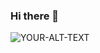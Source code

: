 ### Hi there 👋
<picture>
 <source media="(prefers-color-scheme: dark)" srcset="YOUR-DARKMODE-IMAGE">
 <source media="(prefers-color-scheme: light)" srcset="YOUR-LIGHTMODE-IMAGE">
 <img alt="YOUR-ALT-TEXT" src="YOUR-DEFAULT-IMAGE">
</picture>

<!--
**Nasirkhan294/nasirkhan294** is a ✨ _special_ ✨ repository because its `README.md` (this file) appears on your GitHub profile.

Here are some ideas to get you started:

- 🔭 I’m currently working on something Cool :bowtie:
- 👯 I’m looking to collaborate on https://docs.github.com/en :point_left:
- 💬 Ask me about Github
- 📫 How to reach me: https://github.com/Nasirkhan294 :speech_balloon:
